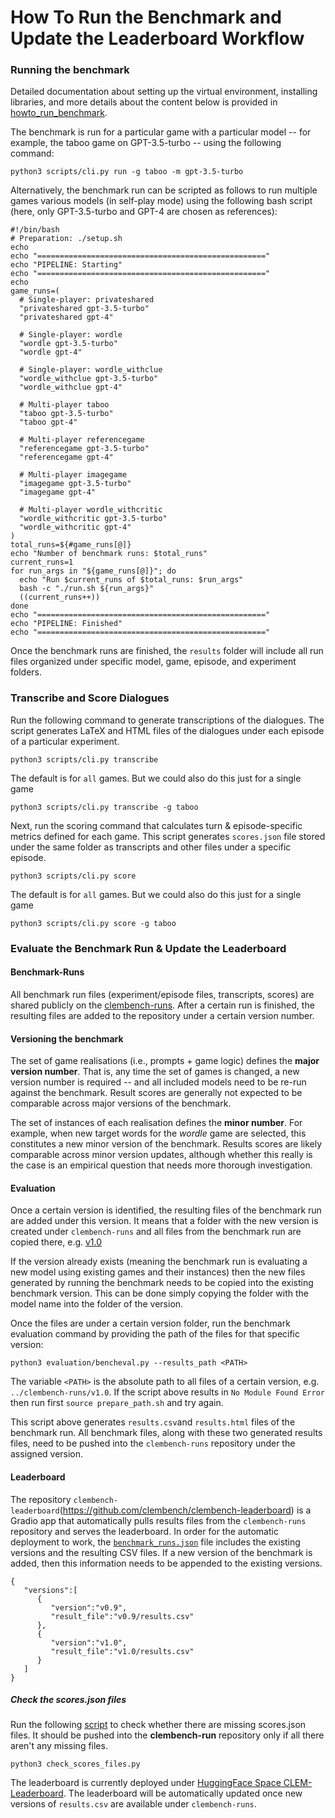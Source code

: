 # How To Run the Benchmark and Update the Leaderboard Workflow

### Running the benchmark

Detailed documentation about setting up the virtual environment, installing libraries, and more details about the content below is provided in [howto_run_benchmark](https://github.com/clembench/clembench/blob/main/docs/howto_run_benchmark.md).

The benchmark is run for a particular game with a particular model -- for example, the taboo game on GPT-3.5-turbo -- using the following command:  

```
python3 scripts/cli.py run -g taboo -m gpt-3.5-turbo
```

Alternatively, the benchmark run can be scripted as follows to run multiple games various models (in self-play mode) using the following bash script (here, only GPT-3.5-turbo and GPT-4 are chosen as references):

```
#!/bin/bash
# Preparation: ./setup.sh
echo
echo "==================================================="
echo "PIPELINE: Starting"
echo "==================================================="
echo
game_runs=(
  # Single-player: privateshared
  "privateshared gpt-3.5-turbo"
  "privateshared gpt-4"
  
  # Single-player: wordle
  "wordle gpt-3.5-turbo"
  "wordle gpt-4"
  
  # Single-player: wordle_withclue
  "wordle_withclue gpt-3.5-turbo"
  "wordle_withclue gpt-4"
  
  # Multi-player taboo
  "taboo gpt-3.5-turbo"
  "taboo gpt-4"
  
  # Multi-player referencegame
  "referencegame gpt-3.5-turbo"
  "referencegame gpt-4"
  
  # Multi-player imagegame
  "imagegame gpt-3.5-turbo"
  "imagegame gpt-4"
  
  # Multi-player wordle_withcritic
  "wordle_withcritic gpt-3.5-turbo"
  "wordle_withcritic gpt-4"
)
total_runs=${#game_runs[@]}
echo "Number of benchmark runs: $total_runs"
current_runs=1
for run_args in "${game_runs[@]}"; do
  echo "Run $current_runs of $total_runs: $run_args"
  bash -c "./run.sh ${run_args}"
  ((current_runs++))
done
echo "==================================================="
echo "PIPELINE: Finished"
echo "==================================================="
```

Once the benchmark runs are finished, the `results` folder will include all run files organized under specific model, game, episode, and experiment folders.

### Transcribe and Score Dialogues

Run the following command to generate transcriptions of the dialogues. The script generates LaTeX and HTML files of the dialogues under each episode of a particular experiment.

```
python3 scripts/cli.py transcribe
```

The default is for `all` games. But we could also do this just for a single game

```
python3 scripts/cli.py transcribe -g taboo
```

Next, run the scoring command that calculates turn & episode-specific metrics defined for each game. This script generates `scores.json` file stored under the same folder as transcripts and other files under a specific episode. 

```
python3 scripts/cli.py score 
```

The default is for `all` games. But we could also do this just for a single game

```
python3 scripts/cli.py score -g taboo
```

### Evaluate the Benchmark Run & Update the Leaderboard

#### Benchmark-Runs

All benchmark run files (experiment/episode files, transcripts, scores) are shared publicly on the [clembench-runs](https://github.com/clembench/clembench-runs). After a certain run is finished, the resulting files are added to the repository under a certain version number. 

#### Versioning the benchmark

The set of game realisations (i.e., prompts + game logic) defines the **major version number**. That is, any time the set of games is changed, a new version number is required -- and all included models need to be re-run against the benchmark.
Result scores are generally not expected to be comparable across major versions of the benchmark.


The set of instances of each realisation defines the **minor number**. For example, when new target words for the *wordle* game are selected, this constitutes a new minor version of the benchmark. Results scores are likely comparable across minor version updates, although whether this really is the case is an empirical question that needs more thorough investigation.

#### Evaluation

Once a certain version is identified, the resulting files of the benchmark run are added under this version. It means that a folder with the new version is created under `clembench-runs` and all files from the benchmark run are copied there, e.g. [v1.0](https://github.com/clembench/clembench-runs/tree/main/v1.0)

If the version already exists (meaning the benchmark run is evaluating a new model using existing games and their instances) then the new files generated by running the benchmark needs to be copied into the existing benchmark version. This can be done simply copying the folder with the model name into the folder of the version.

Once the files are under a certain version folder, run the benchmark evaluation command by providing the path of the files for that specific version:

```
python3 evaluation/bencheval.py --results_path <PATH>
```

The variable `<PATH>` is the absolute path to all files of a certain version, e.g. `../clembench-runs/v1.0`. If the script above results in `No Module Found Error` then run first `source prepare_path.sh` and try again.


This script above generates `results.csv`and `results.html` files of the benchmark run. All benchmark files, along with these two generated results files, need to be pushed into the `clembench-runs` repository under the assigned version.

#### Leaderboard

The repository `clembench-leaderboard`(https://github.com/clembench/clembench-leaderboard) is a Gradio app that automatically pulls results files from the `clembench-runs` repository and serves the leaderboard. In order for the automatic deployment to work, the [`benchmark_runs.json`](https://github.com/clembench/clembench-runs/blob/main/benchmark_runs.json) file includes the existing versions and the resulting CSV files. If a new version of the benchmark is added, then this information needs to be appended to the existing versions.

```
{
   "versions":[
      {
         "version":"v0.9",
         "result_file":"v0.9/results.csv"
      },
      {
         "version":"v1.0",
         "result_file":"v1.0/results.csv"
      }
   ]
}
```


##### Check the scores.json files

Run the following [script](https://github.com/clembench/clembench-runs/blob/main/check_scores_files.py) to check whether there are missing scores.json files. It should be pushed into the **clembench-run** repository only if all there aren't any missing files.
```
python3 check_scores_files.py
```


The leaderboard is currently deployed under [HuggingFace Space CLEM-Leaderboard](https://huggingface.co/spaces/colab-potsdam/clem-leaderboard). The leaderboard will be automatically updated once new versions of `results.csv` are available under `clembench-runs`.